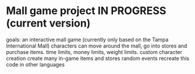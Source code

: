 # Mall game project IN PROGRESS (current version)
 
 goals:
 an interactive mall game (currently only based on the Tampa International Mall)
 characters can move around the mall, go into stores and purchase items. time limits, money limits, weight limits.
 custom character creation
 create many in-game items and stores
 random events
 recreate this code in other languages
 
